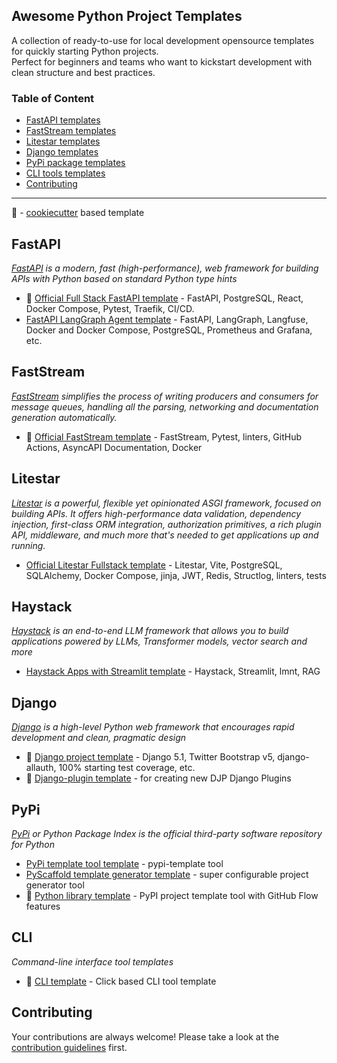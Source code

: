 ## Awesome Python Project Templates 

A collection of ready-to-use for local development opensource templates for quickly starting Python projects.  
Perfect for beginners and teams who want to kickstart development with clean structure and best practices.

### Table of Content

- [FastAPI templates](#fastapi)
- [FastStream templates](#faststream)
- [Litestar templates](#litestar)
- [Django templates](#django)
- [PyPi package templates](#pypi)
- [CLI tools templates](#cli)
- [Contributing](#contributing)

---
:cookie: - [cookiecutter](https://cookiecutter.readthedocs.io/en/stable/README.html) based template

## FastAPI

*[FastAPI](https://github.com/fastapi/fastapi) is a modern, fast (high-performance), web framework for building APIs with Python based on standard Python type
hints*

- :cookie: [Official Full Stack FastAPI template](https://github.com/tiangolo/full-stack-fastapi-postgresql) - FastAPI, PostgreSQL, React,
  Docker Compose, Pytest, Traefik, CI/CD.
- [FastAPI LangGraph Agent template](https://github.com/wassim249/fastapi-langgraph-agent-production-ready-template) - FastAPI,
  LangGraph, Langfuse, Docker and Docker Compose, PostgreSQL, Prometheus and Grafana, etc.

## FastStream
*[FastStream](https://github.com/ag2ai/faststream) simplifies the process of writing producers and consumers for message queues, handling all the parsing, networking and documentation generation automatically.*
- :cookie: [Official FastStream template](https://github.com/ag2ai/cookiecutter-faststream) - FastStream, Pytest, linters, GitHub Actions, AsyncAPI Documentation, Docker

## Litestar
*[Litestar](https://github.com/litestar-org/litestar) is a powerful, flexible yet opinionated ASGI framework, focused on building APIs. It offers high-performance data validation, dependency injection, first-class ORM integration, authorization primitives, a rich plugin API, middleware, and much more that's needed to get applications up and running.*
- [Official Litestar Fullstack template](https://github.com/litestar-org/litestar-fullstack) - Litestar, Vite, PostgreSQL, SQLAlchemy, Docker Compose, jinja, JWT, Redis, Structlog, linters, tests

## Haystack
*[Haystack](https://github.com/deepset-ai/haystack) is an end-to-end LLM framework that allows you to build applications powered by LLMs, Transformer models,
vector search and more*

- [Haystack Apps with Streamlit template](https://github.com/deepset-ai/haystack-streamlit-app?tab=readme-ov-file#installation-and-running) -
  Haystack, Streamlit, lmnt, RAG

## Django

*[Django](https://github.com/django/django) is a high-level Python web framework that encourages rapid development and clean, pragmatic design*

- :cookie: [Django project template](https://github.com/cookiecutter/cookiecutter-django) - Django 5.1, Twitter Bootstrap v5,
  django-allauth, 100% starting test coverage, etc.
- :cookie: [Django-plugin template](https://github.com/simonw/django-plugin) - for creating new DJP Django Plugins

## PyPi

*[PyPi](https://pypi.org/) or Python Package Index is the official third-party software repository for Python*

- [PyPi template tool template](https://github.com/christophevg/pypi-template) - pypi-template tool
- [PyScaffold template generator template](https://github.com/pyscaffold/pyscaffold) - super configurable project generator tool
- :cookie: [Python library template](https://github.com/simonw/python-lib) - PyPI project template tool with GitHub Flow features

## CLI

*Command-line interface tool templates*

- :cookie: [CLI template](https://github.com/simonw/click-app) - Click based CLI tool template

## Contributing

Your contributions are always welcome! Please take a look at the [contribution guidelines](CONTRIBUTING.md) first.
